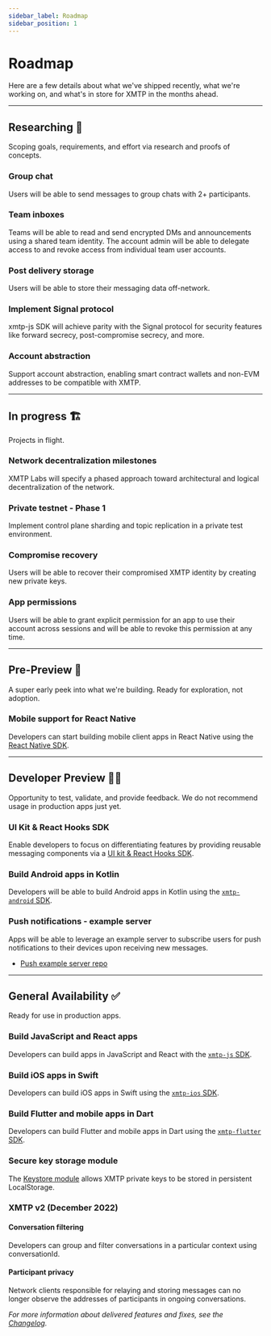 ```yaml
---
sidebar_label: Roadmap
sidebar_position: 1
---
```


# Roadmap

Here are a few details about what we've shipped recently, what we're working on, and what's in store for XMTP in the months ahead.

---

## Researching 🔬

Scoping goals, requirements, and effort via research and proofs of concepts.

### Group chat

Users will be able to send messages to group chats with 2+ participants.

### Team inboxes

Teams will be able to read and send encrypted DMs and announcements using a shared team identity. The account admin will be able to delegate access to and revoke access from individual team user accounts.

### Post delivery storage

Users will be able to store their messaging data off-network.

### Implement Signal protocol

xmtp-js SDK will achieve parity with the Signal protocol for security features like forward secrecy, post-compromise secrecy, and more.

### Account abstraction

Support account abstraction, enabling smart contract wallets and non-EVM addresses to be compatible with XMTP.

---

## In progress 🏗️

Projects in flight.

### Network decentralization milestones

XMTP Labs will specify a phased approach toward architectural and logical decentralization of the network.

### Private testnet - Phase 1

Implement control plane sharding and topic replication in a private test environment.

### Compromise recovery

Users will be able to recover their compromised XMTP identity by creating new private keys.

### App permissions

Users will be able to grant explicit permission for an app to use their account across sessions and will be able to revoke this permission at any time.

---

## Pre-Preview 👀

A super early peek into what we're building. Ready for exploration, not adoption.

### Mobile support for React Native

Developers can start building mobile client apps in React Native using the [React Native SDK](https://github.com/xmtp/xmtp-react-native).

---

## Developer Preview 🧑‍💻

Opportunity to test, validate, and provide feedback. We do not recommend usage in production apps just yet.

### UI Kit & React Hooks SDK

Enable developers to focus on differentiating features by providing reusable messaging components via a [UI kit & React Hooks SDK](https://github.com/xmtp/xmtp-web/tree/main/packages/react-sdk).

### Build Android apps in Kotlin

Developers will be able to build Android apps in Kotlin using the [`xmtp-android` SDK](https://github.com/xmtp/xmtp-android).

### Push notifications - example server

Apps will be able to leverage an example server to subscribe users for push notifications to their devices upon receiving new messages.

- [Push example server repo](https://github.com/xmtp/example-notification-server-go)

---

## General Availability ✅

Ready for use in production apps.

### Build JavaScript and React apps

Developers can build apps in JavaScript and React with the [`xmtp-js` SDK](/docs/client-sdk/javascript/tutorials/quickstart).

### Build iOS apps in Swift

Developers can build iOS apps in Swift using the [`xmtp-ios` SDK](/docs/client-sdk/swift/tutorials/quickstart).

### Build Flutter and mobile apps in Dart

Developers can build Flutter and mobile apps in Dart using the [`xmtp-flutter` SDK](/docs/client-sdk/dart/tutorials/quickstart).

### Secure key storage module
 
The [Keystore module](https://github.com/xmtp/xmtp-js/releases/tag/v8.0.0) allows XMTP private keys to be stored in persistent LocalStorage.

### XMTP v2 (December 2022)

#### Conversation filtering

Developers can group and filter conversations in a particular context using conversationId.

#### Participant privacy

Network clients responsible for relaying and storing messages can no longer observe the addresses of participants in ongoing conversations.

_For more information about delivered features and fixes, see the [Changelog](/changelog)._

<!--
## Researching

Read the [XMTP litepaper]() to learn about key concepts on XMTP's research roadmap.
-->
